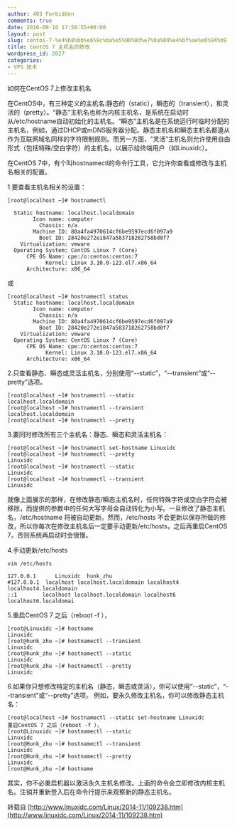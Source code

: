 ```yaml
---
author: 403 Forbidden
comments: true
date: 2016-09-10 17:58:55+00:00
layout: post
slug: centos-7-%e4%b8%bb%e6%9c%ba%e5%90%8d%e7%9a%84%e4%bf%ae%e6%94%b9
title: CentOS 7 主机名的修改
wordpress_id: 2627
categories:
- VPS 技术
---
```

如何在CentOS 7上修改主机名

在CentOS中，有三种定义的主机名:静态的（static），瞬态的（transient），和灵活的（pretty）。“静态”主机名也称为内核主机名，是系统在启动时从/etc/hostname自动初始化的主机名。“瞬态”主机名是在系统运行时临时分配的主机名，例如，通过DHCP或mDNS服务器分配。静态主机名和瞬态主机名都遵从作为互联网域名同样的字符限制规则。而另一方面，“灵活”主机名则允许使用自由形式（包括特殊/空白字符）的主机名，以展示给终端用户（如Linuxidc）。

在CentOS 7中，有个叫hostnamectl的命令行工具，它允许你查看或修改与主机名相关的配置。

1.要查看主机名相关的设置：
```
[root@localhost ~]# hostnamectl  

  Static hostname: localhost.localdomain
        Icon name: computer
          Chassis: n/a
        Machine ID: 80a4fa4970614cf6be9597ecd6f097a9
          Boot ID: 28420e272e1847a583718262758bd0f7
    Virtualization: vmware
  Operating System: CentOS Linux 7 (Core)
      CPE OS Name: cpe:/o:centos:centos:7
            Kernel: Linux 3.10.0-123.el7.x86_64
      Architecture: x86_64

```

或

```
[root@localhost ~]# hostnamectl status
  Static hostname: localhost.localdomain
        Icon name: computer
          Chassis: n/a
        Machine ID: 80a4fa4970614cf6be9597ecd6f097a9
          Boot ID: 28420e272e1847a583718262758bd0f7
    Virtualization: vmware
  Operating System: CentOS Linux 7 (Core)
      CPE OS Name: cpe:/o:centos:centos:7
            Kernel: Linux 3.10.0-123.el7.x86_64
      Architecture: x86_64

```


2.只查看静态、瞬态或灵活主机名，分别使用“--static”，“--transient”或“--pretty”选项。
```
[root@localhost ~]# hostnamectl --static
localhost.localdomain
[root@localhost ~]# hostnamectl --transient
localhost.localdomain
[root@localhost ~]# hostnamectl --pretty

```


3.要同时修改所有三个主机名：静态、瞬态和灵活主机名：
```
[root@localhost ~]# hostnamectl set-hostname Linuxidc
[root@localhost ~]# hostnamectl --pretty
Linuxidc
[root@localhost ~]# hostnamectl --static
Linuxidc
[root@localhost ~]# hostnamectl --transient
Linuxidc

```


就像上面展示的那样，在修改静态/瞬态主机名时，任何特殊字符或空白字符会被移除，而提供的参数中的任何大写字母会自动转化为小写。一旦修改了静态主机名，/etc/hostname 将被自动更新。然而，/etc/hosts 不会更新以保存所做的修改，所以你每次在修改主机名后一定要手动更新/etc/hosts，之后再重启CentOS 7。否则系统再启动时会很慢。

4.手动更新/etc/hosts
```
vim /etc/hosts

127.0.0.1      Linuxidc  hunk_zhu
#127.0.0.1  localhost localhost.localdomain localhost4 localhost4.localdomain
::1        localhost localhost.localdomain localhost6 localhost6.localdomai

```


5.重启CentOS 7 之后（reboot -f ），
```
[root@Linuxidc ~]# hostname
Linuxidc
[root@hunk_zhu ~]# hostnamectl --transient 
Linuxidc
[root@hunk_zhu ~]# hostnamectl --static
Linuxidc
[root@hunk_zhu ~]# hostnamectl --pretty
Linuxidc

```


6.如果你只想修改特定的主机名（静态，瞬态或灵活），你可以使用“--static”，“--transient”或“--pretty”选项。
例如，要永久修改主机名，你可以修改静态主机名：
```
[root@localhost ~]# hostnamectl --static set-hostname Linuxidc
重启CentOS 7 之后（reboot -f ），
[root@Linuxidc ~]# hostnamectl --static
Linuxidc
[root@Hunk_zhu ~]# hostnamectl --transient
Linuxidc
[root@Hunk_zhu ~]# hostnamectl --pretty
Linuxidc
[root@Hunk_zhu ~]# hostname

```


其实，你不必重启机器以激活永久主机名修改。上面的命令会立即修改内核主机名。注销并重新登入后在命令行提示来观察新的静态主机名。

转载自 [http://www.linuxidc.com/Linux/2014-11/109238.htm](http://www.linuxidc.com/Linux/2014-11/109238.htm)
